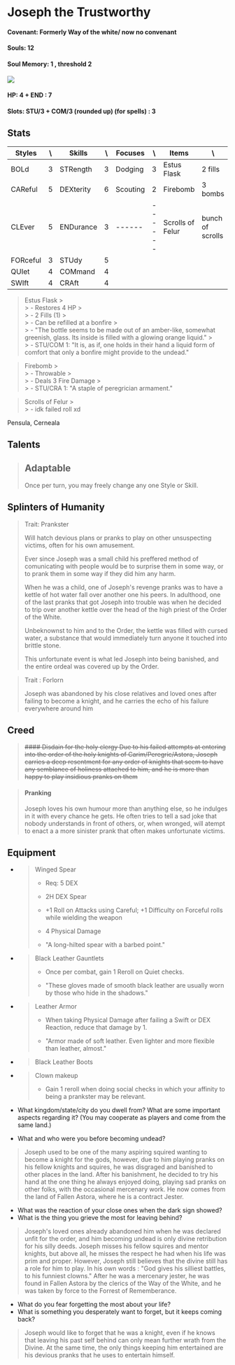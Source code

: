  
# Joseph the Trustworthy

#### Covenant: Formerly Way of the white/ now no convenant

#### Souls: 12

#### Soul Memory: 1 , threshold 2

![](https://static.zerochan.net/Patches.%28Dark.Souls%29.full.2137241.jpg)


#### HP: 4 + END : 7

#### Slots: STU/3 + COM/3 (rounded up) (for spells) : 3


## Stats

| Styles |  \ | Skills | \ | Focuses | \ | Items | \
| ------ | ------ | ------ | ------ | ------ | ------ | ------ | ------ |
| BOLd | 3 | STRength | 3 | Dodging | 3 | Estus Flask | 2 fills | 
| CAReful | 5 | DEXterity | 6 | Scouting | 2 | Firebomb | 3 bombs |
| CLEver | 5 | ENDurance | 3 |  ------ | ------ | Scrolls of Felur | bunch of scrolls |
| FORceful | 3 | STUdy | 5 |
| QUIet | 4 | COMmand | 4 |
| SWIft | 4 | CRAft | 4 |

> Estus Flask
	 >   
	 > - Restores 4 HP
	 >   
	 > - 2 Fills (1)
	 >   
	 > - Can be refilled at a bonfire
	 >   
	 > - "The bottle seems to be made out of an amber-like, somewhat greenish, glass. Its inside is filled with a glowing orange liquid."
	 >   
	 > - STU/COM 1: "It is, as if, one holds in their hand a liquid form of comfort that only a bonfire might provide to the undead."

> Firebomb
	 >   
	 > - Throwable
	 >   
	 > - Deals 3 Fire Damage
	 >   
	 > - STU/CRA 1: "A staple of peregrician armament."

> Scrolls of Felur
	 >   
         > - idk failed roll xd

 Pensula, Cerneala

## Talents

> ## Adaptable
> Once per turn, you may freely change any one Style or Skill.

## Splinters of Humanity

> Trait: Prankster
>
> Will hatch devious plans or pranks to play on other unsuspecting victims, often for his own amusement.
> 
> Ever since Joseph was a small child his preffered method of comunicating with people would be to surprise them in some way, or to prank them in some way if they did him any harm. 
> 
> When he was a child, one of Joseph's revenge pranks was to have a kettle of hot water fall over another one his peers. In adulthood, one of the last pranks that got Joseph into trouble was when he decided to trip over another kettle over the head of the high priest of the Order of the White. 
> 
> Unbeknownst to him and to the Order, the kettle was filled with cursed water, a substance that would immediately turn anyone it touched into brittle stone.
>
> This unfortunate event is what led Joseph into being banished, and the entire ordeal was covered up by the Order.

> Trait : Forlorn
>
> Joseph was abandoned by his close relatives and loved ones after failing to become a knight, and he carries the echo of his failure everywhere around him

## Creed

> ~~#### Disdain for the holy clergy
> Due to his failed attempts at entering into the order of the holy knights of Carim/Peregric/Astora, Joseph carries a deep resentment for any order of knights that seem to have any semblance of holiness attached to him, and he is more than happy to play insidious pranks on them~~

> #### Pranking
> Joseph loves his own humour more than anything else, so he indulges in it with every chance he gets. He often tries to tell a sad joke that nobody understands in front of others, or, when wronged, will atempt to enact a a more sinister prank that often makes unfortunate victims.


## Equipment

- > Winged Spear
  >   
  >   - Req: 5 DEX
  >   
  >   - 2H DEX Spear
  >   
  >   - +1 Roll on Attacks using Careful; +1 Difficulty on Forceful rolls while wielding the weapon
  >   
  >   - 4 Physical Damage
  >   
  >   - "A long-hilted spear with a barbed point."

- > Black Leather Gauntlets
  >   
  >   - Once per combat, gain 1 Reroll on Quiet checks.
  >   
  >   - "These gloves made of smooth black leather are usually worn by those who hide in the shadows."

- > Leather Armor
  >   
  >   - When taking Physical Damage after failing a Swift or DEX Reaction, reduce that damage by 1.
  >   
  >   - "Armor made of soft leather. Even lighter and more flexible than leather, almost."

- > Black Leather Boots

- > Clown makeup
  >   
  >   - Gain 1 reroll when doing social checks in which your affinity to being a prankster may be relevant.


- What kingdom/state/city do you dwell from? What are some important aspects
regarding it? (You may cooperate as players and come from the same land.) 
- What and who were you before becoming undead?

> Joseph used to be one of the many aspiring squired wanting to become a knight for the gods, however, due to him playing pranks on his fellow knights and squires, he was disgraged and banished to other places in the land. After his banishment, he decided to try his hand at the one thing he always enjoyed doing, playing sad pranks on other folks, with the occasional mercenary work. He now comes from the land of Fallen Astora, where he is a contract Jester.

- What was the reaction of your close ones when the dark sign showed?
- What is the thing you grieve the most for leaving behind?

> Joseph's loved ones already abandoned him when he was declared unfit for the order, and him becoming undead is only divine retribution for his silly deeds. Joseph misses his fellow squires and mentor knights, but above all, he misses the respect he had when his life was prim and proper. However, Joseph still believes that the divine still has a role for him to play. In his own words : "God gives his silliest battles, to his funniest clowns."
> After he was a mercenary jester, he was found in Fallen Astora by the clerics of the Way of the White, and he was taken by force to the Forrest of Rememberance.

- What do you fear forgetting the most about your life?
- What is something you desperately want to forget, but it keeps coming back?

> Joseph would like to forget that he was a knight, even if he knows that leaving his past self behind can only mean further wrath from the Divine. At the same time, the only things keeping him entertained are his devious pranks that he uses to entertain himself.
